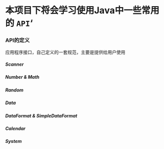 # 本项目下将会学习使用Java中一些常用的 `API`‘



### API的定义

应用程序接口，自己定义的一套规范，主要是提供给用户使用



##### Scanner

##### Number & Math

##### Random

##### Data

##### DataFormat & SimpleDataFormat

##### Calendar

##### System

